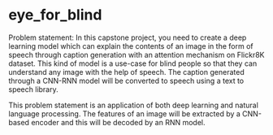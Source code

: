 # eye_for_blind
Problem statement: In this capstone project, you need to create a deep learning model which can explain the contents of an image in the form of speech through caption generation with an attention mechanism on Flickr8K dataset. This kind of model is a use-case for blind people so that they can understand any image with the help of speech. The caption generated through a CNN-RNN model will be converted to speech using a text to speech library. 

 
This problem statement is an application of both deep learning and natural language processing. The features of an image will be extracted by a CNN-based encoder and this will be decoded by an RNN model.
